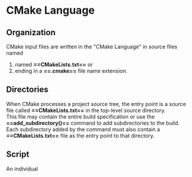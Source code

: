 # CMake Language 


## Organization 
CMake input files are written in the "CMake Language" in source files named  
1. named **==CMakeLists.txt==** or  
1. ending in a **==.cmake==** file name extension. 

## Directories 
When CMake processes a project source tree, the entry point is a source file called **==CMakeLists.txt==**  in the top-level source directory.  
This file may contain the entire build specification or use the **==add_subdirectory()==** command to add subdirectories to the build.  
Each subdirectory added by the command must also contain a **==CMakeLists.txt==** file as the entry point to that directory. 

## Script 
An individual <script>.cmake source file may be processed in script mode by using the cmake(1) command-line tool with the -P option. 


## Encoding 
 CMake Language source file may be written in 7-bit ASCII text for maximum portability across all supported platforms.  
 Newlines may be encoded as either \n or \r\n but will be converted to \n as input files are read. 

Note that the implementation is 8-bit clean so source files may be encoded as UTF-8 on platforms with system APIs supporting this encoding. 
In addition, CMake 3.2 and above support source files encoded in UTF-8 on Windows (using UTF-16 to call system APIs). 
Furthermore, CMake 3.0 and above allow a leading UTF-8 Byte-Order Mark in source files. 

## Commands
In Cmake , Built-in Command names are case-**==in==**sensitive. 
```CMake
# no matter  SET(...) or set(...) or seT(...)  all of previous commands refers to the same built-in command
SET(a "123")
set(a "123")
seT(a "123")
```

## Comment
- Single Line Comment ( '#'     All the content after the symbol '#' until the end of line has been commented )
```CMake
# Line 1 has been commented
# CMakeLists.txt
project(Hello)     # it declare a new project named  "Hello"
```


- Multi Lines Comment ( #[[ comment lines ]]   or   #[=[  comment lines ]=]       or   #[==[  comment lines ]==]   ) 
```CMake
#[[
Coment Line 1
Coment Line 2
Coment Line 3
]]

###################################################
# Alternative 1
###################################################

#[=[
Coment Line 1 ]]
Coment Line 2 ]]
Coment Line 3 ]]
]=]



###################################################
# Alternative 2
###################################################

#[==[
Coment Line 1 ]=]
Coment Line 2 ]=]
Coment Line 3 ]=]
]==]
```

## Output some log message to the console
message([<mode>]   "message text")
```CMake
message(STATUS   "Hello CMake")
```



## Multi-Line Text ( [[ multi line text ]] )  
```CMake
message(STATUS [[Here is line-1 , 
Here is line-2 , 
Here is line-3 ,
]])

###################################################
# Alternative 1
###################################################
message(STATUS "Here is line-1 , 
Here is line-2 , 
Here is line-3 ,
")


######################################################################################################
# Alternative 2 ( Note that the symbol '\' must be the last character of the line )
######################################################################################################
message(STATUS "Here is line-1 ,\ 
Here is line-2 , \
Here is line-3 , \
")

```



## function argument seperator ( different from other programming languages , CMake use <Space> or NewLine to seperate arguments)
```CMake
set(version 123) # set a new variable whose value is 123 
```




## Control Structures 
### if-else part 
```CMake

# Single if sample code
if( <one-condition> )
   # if part code
endif()



#  if-else sample code
if( <one-condition> )
   # if part code
else()
   # else part code
endif()



#  if-elseif-else  sample code
if(<condition>)
  <commands>
elseif(<condition>) # optional block, can be repeated
  <commands>
else()              # optional block
  <commands>
endif()

```

### loop part 
```CMake
foreach( ... )
  # can use built-in function      break()  or  continue()
  <commands>
endforeach()


while( ... )
  # can use built-in function      break()  or  continue()
  <commands>
endwhile()
```

## Varibles
Variables are the basic unit of storage in the CMake Language. They are case-sensitive 
Their values are always of **==String==** type, 
though some commands may interpret the strings as values of other types. 
The set() and unset() commands explicitly set or unset a variable, 
but other commands have semantics that modify variables as well.

** Different from other common programming language , The new varible name can be made up with  the symbol minus =='-'== ** 
We recommend sticking to names consisting only of alphanumeric characters plus **'_'** and **=='-'==** 

Variables have dynamic scope. 
Each variable "set" or "unset" creates a binding in the current scope:

Note :
CMake reserves identifiers that:
- begin with CMAKE_ (upper-, lower-, or mixed-case), or
- begin with _CMAKE_ (upper-, lower-, or mixed-case), or
- begin with _ followed by the name of any CMake Command.


```CMake
# Notes the the minus
set(aaa-bbb "Hello World")
#               Use expr : ${aaa-bbb} to get the value of a given varible
message(STATUS "aaa-bbb  = ${aaa-bbb}"  # this sentence will output :    aaa-bbb = Hello World

# Multiple value arguments are packed into a semicolon-separated list and stored in the variable as a string. 
set(aaa-bbb Hello World)
message(STATUS "aaa-bbb  = ${aaa-bbb}"  # this sentence will output :    aaa-bbb = Hello;World

# If the named variable is not defined, the reference is replaced with an empty string; 
# here xxx has the value "" ( an empty string )
message(STATUS "xxx  = ${xxx}"  # this sentence will output :    xxx = 
```

Replacement is performed prior to the expansion of unquoted arguments, 
so variable values containing semicolons are split into zero-or-more arguments in place of the original unquoted argument.  
For example: 

```CMake
set(Foo a b c)    # 3 unquoted args -> value is "a;b;c"
# unquoted arg replaced by a;b;c
# and expands to 3 arguments
command(${Foo})   
                  
# quoted arg value is the only 1 arg :  "a;b;c"
command("${Foo}") # quoted arg value is "a;b;c"

set(Foo "")       # 1 quoted arg -> value is empty string

# unquoted arg replaced by empty string
# and expands to 0 arguments
command(${Foo})   

# quoted arg value is empty string
command("${Foo}")

```

## Varibles scope 
Variables in CMake have a scope that is a little different from most languages. 
When you set a variable, it is visible to the ==current CMakeLists== file or function and any subdirectory’s CMakeLists files, any functions or macros that are invoked, 
and any files that are included using the include command. 



# Commands 
CMake is no longer case sensitive to command names, so where you see command, you could use COMMAND or Command instead. 
It is considered best practice to use lowercase commands
```CMake
# 3 unquoted arguments
command(a b c)       

# 1 unquoted argument expands to 3
command(a;b;c)
```



